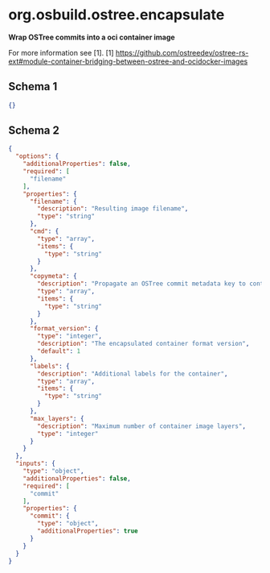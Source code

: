 
# org.osbuild.ostree.encapsulate

**Wrap OSTree commits into a oci container image**

For more information see \[1\].
\[1\] https://github.com/ostreedev/ostree-rs-ext#module-container-bridging-between-ostree-and-ocidocker-images

## Schema 1

```json
{}
```

## Schema 2

```json
{
  "options": {
    "additionalProperties": false,
    "required": [
      "filename"
    ],
    "properties": {
      "filename": {
        "description": "Resulting image filename",
        "type": "string"
      },
      "cmd": {
        "type": "array",
        "items": {
          "type": "string"
        }
      },
      "copymeta": {
        "description": "Propagate an OSTree commit metadata key to container label",
        "type": "array",
        "items": {
          "type": "string"
        }
      },
      "format_version": {
        "type": "integer",
        "description": "The encapsulated container format version",
        "default": 1
      },
      "labels": {
        "description": "Additional labels for the container",
        "type": "array",
        "items": {
          "type": "string"
        }
      },
      "max_layers": {
        "description": "Maximum number of container image layers",
        "type": "integer"
      }
    }
  },
  "inputs": {
    "type": "object",
    "additionalProperties": false,
    "required": [
      "commit"
    ],
    "properties": {
      "commit": {
        "type": "object",
        "additionalProperties": true
      }
    }
  }
}
```
